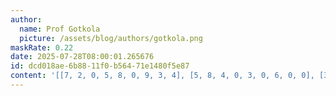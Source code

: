 ```yaml
---
author:
  name: Prof Gotkola
  picture: /assets/blog/authors/gotkola.png
maskRate: 0.22
date: 2025-07-28T08:00:01.265676
id: dcd018ae-6b88-11f0-b564-71e1480f5e87
content: '[[7, 2, 0, 5, 8, 0, 9, 3, 4], [5, 8, 4, 0, 3, 0, 6, 0, 0], [3, 1, 9, 4, 7, 6, 2, 5, 0], [8, 4, 2, 3, 9, 5, 1, 6, 7], [0, 0, 0, 0, 0, 4, 0, 0, 2], [9, 3, 1, 7, 6, 2, 8, 4, 5], [1, 0, 0, 9, 2, 3, 4, 0, 6], [2, 9, 8, 6, 4, 7, 5, 1, 3], [4, 6, 3, 1, 5, 8, 7, 2, 9]]'
---
```

